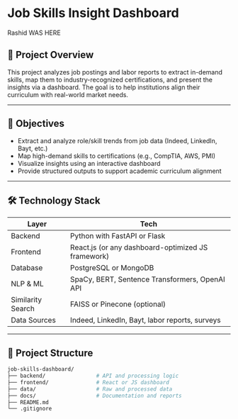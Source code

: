 # Job Skills Insight Dashboard
Rashid WAS HERE
## 🚀 Project Overview

This project analyzes job postings and labor reports to extract in-demand skills, map them to industry-recognized certifications, and present the insights via a dashboard. The goal is to help institutions align their curriculum with real-world market needs.

---

## 🎯 Objectives

- Extract and analyze role/skill trends from job data (Indeed, LinkedIn, Bayt, etc.)
- Map high-demand skills to certifications (e.g., CompTIA, AWS, PMI)
- Visualize insights using an interactive dashboard
- Provide structured outputs to support academic curriculum alignment

---

## 🛠️ Technology Stack

| Layer | Tech |
|-------|------|
| Backend | Python with FastAPI or Flask |
| Frontend | React.js (or any dashboard-optimized JS framework) |
| Database | PostgreSQL or MongoDB |
| NLP & ML | SpaCy, BERT, Sentence Transformers, OpenAI API |
| Similarity Search | FAISS or Pinecone (optional) |
| Data Sources | Indeed, LinkedIn, Bayt, labor reports, surveys |

---

## 📁 Project Structure

```bash
job-skills-dashboard/
├── backend/                # API and processing logic
├── frontend/               # React or JS dashboard
├── data/                   # Raw and processed data
├── docs/                   # Documentation and reports
├── README.md
└── .gitignore
